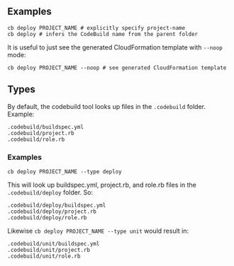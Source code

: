 ## Examples

    cb deploy PROJECT_NAME # explicitly specify project-name
    cb deploy # infers the CodeBuild name from the parent folder

It is useful to just see the generated CloudFormation template with `--noop` mode:

    cb deploy PROJECT_NAME --noop # see generated CloudFormation template

## Types

By default, the codebuild tool looks up files in the `.codebuild` folder.  Example:

    .codebuild/buildspec.yml
    .codebuild/project.rb
    .codebuild/role.rb

### Examples

    cb deploy PROJECT_NAME --type deploy

This will look up buildspec.yml, project.rb, and role.rb files in the `.codebuild/deploy` folder. So:

    .codebuild/deploy/buildspec.yml
    .codebuild/deploy/project.rb
    .codebuild/deploy/role.rb

Likewise `cb deploy PROJECT_NAME --type unit` would result in:

    .codebuild/unit/buildspec.yml
    .codebuild/unit/project.rb
    .codebuild/unit/role.rb
